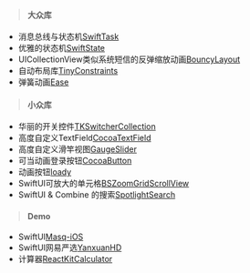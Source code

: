 > #### 大众库

* 消息总线与状态机[SwiftTask](https://github.com/ReactKit/SwiftTask)
* 优雅的状态机[SwiftState](https://github.com/ReactKit/SwiftState)
* UICollectionView类似系统短信的反弹缩放动画[BouncyLayout](https://github.com/roberthein/BouncyLayout)
* 自动布局库[TinyConstraints](https://github.com/roberthein/TinyConstraints)
* 弹簧动画[Ease](https://github.com/roberthein/Ease)


> #### 小众库

* 华丽的开关控件[TKSwitcherCollection](https://github.com/TBXark/TKSwitcherCollection)
* 高度自定义TextField[CocoaTextField](https://github.com/edgar-zigis/CocoaTextField)
* 高度自定义滑竿视图[GaugeSlider](https://github.com/edgar-zigis/GaugeSlider)
* 可当动画登录按钮[CocoaButton](https://github.com/edgar-zigis/CocoaButton)
* 动画按钮[loady](https://github.com/farshadjahanmanesh/loady)
* SwiftUI可放大的单元格[BSZoomGridScrollView](https://github.com/boraseoksoon/BSZoomGridScrollView)
* SwiftUI & Combine 的搜索[SpotlightSearch](https://github.com/boraseoksoon/SpotlightSearch)

> #### Demo


* SwiftUI[Masq-iOS](https://github.com/windstormeye/Masq-iOS)
* SwiftUI网易严选[YanxuanHD](https://github.com/hite/YanxuanHD)
* 计算器[ReactKitCalculator](https://github.com/ReactKit/ReactKitCalculator)








